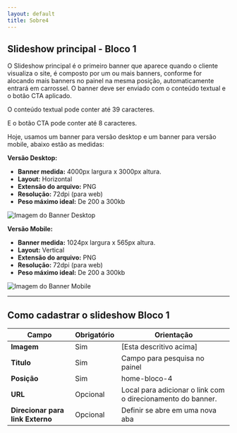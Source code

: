 ```yaml
---
layout: default
title: Sobre4
---
```


## Slideshow principal - Bloco 1


O Slideshow principal é o primeiro banner que aparece quando o cliente visualiza o site, é composto por um ou mais banners, conforme for alocando mais banners no painel na mesma posição, automaticamente entrará em carrossel. O banner deve ser enviado com o conteúdo textual e o botão CTA aplicado.

O conteúdo textual pode conter até 39 caracteres.

E o botão CTA pode conter até 8 caracteres.

Hoje, usamos um banner para versão desktop e um banner para versão mobile, abaixo estão as medidas:

**Versão Desktop:**

- **Banner medida:** 4000px largura x 3000px altura.
- **Layout:** Horizontal
- **Extensão do arquivo:** PNG
- **Resolução:** 72dpi (para web)
- **Peso máximo ideal:** De 200 a 300kb

![Imagem do Banner Desktop](https://inobvia.gitbook.io/~gitbook/image?url=https%3A%2F%2F2653585157-files.gitbook.io%2F%7E%2Ffiles%2Fv0%2Fb%2Fgitbook-x-prod.appspot.com%2Fo%2Fspaces%252FyCgNbBZNH0iSlcCxpIIE%252Fuploads%252FtPOIkwOB6P8xrgPe4tp7%252Fimage.png%3Falt%3Dmedia%26token%3D7462d3ce-f614-4e06-a946-548c1fcbc266&width=768&dpr=4&quality=100&sign=6364fec&sv=1)

**Versão Mobile:**

- **Banner medida:** 1024px largura x 565px altura.
- **Layout:** Vertical
- **Extensão do arquivo:** PNG
- **Resolução:** 72dpi (para web)
- **Peso máximo ideal:** De 200 a 300kb

![Imagem do Banner Mobile](https://inobvia.gitbook.io/~gitbook/image?url=https%3A%2F%2F2653585157-files.gitbook.io%2F%7E%2Ffiles%2Fv0%2Fb%2Fgitbook-x-prod.appspot.com%2Fo%2Fspaces%252FyCgNbBZNH0iSlcCxpIIE%252Fuploads%252FBM4v964i7NYoDvQHBqVV%252Fimage.png%3Falt%3Dmedia%26token%3D9c2e96b9-26c6-4cdd-a3c7-88fbc2f55ac8&width=768&dpr=4&quality=100&sign=11582bc7&sv=1)


---

## Como cadastrar o slideshow Bloco 1


| Campo                                        | Obrigatório | Orientação                                                                                                                                      |
|----------------------------------------------|-------------|-------------------------------------------------------------------------------------------------------------------------------------------------|
| **Imagem**                                   | Sim         | [Esta descritivo acima]                             |
| **Titulo**                                   | Sim         | Campo para pesquisa no painel                                                                                                                  |
| **Posição**                                  | Sim         | home-bloco-4                                                                                                                                     |
| **URL**                                      | Opcional    | Local para adicionar o link com o direcionamento do banner.                                                                                     |
| **Direcionar para link Externo**             | Opcional    | Definir se abre em uma nova aba                                                                                                                 |



